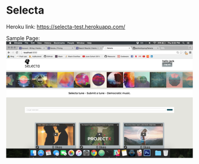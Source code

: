 # Selecta

Heroku link:
https://selecta-test.herokuapp.com/

Sample Page:
![sample](/app/public/images/sample.png)
